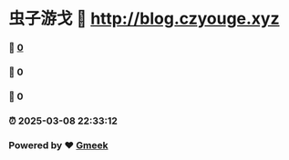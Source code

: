 # 虫子游戈 :link: http://blog.czyouge.xyz 
### :page_facing_up: [0](http://blog.czyouge.xyz/tag.html) 
### :speech_balloon: 0 
### :hibiscus: 0 
### :alarm_clock: 2025-03-08 22:33:12 
### Powered by :heart: [Gmeek](https://github.com/Meekdai/Gmeek)

